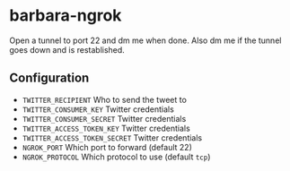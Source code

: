# barbara-ngrok

Open a tunnel to port 22 and dm me when done.  Also dm me if the tunnel goes down and is restablished.

## Configuration

* `TWITTER_RECIPIENT` Who to send the tweet to
* `TWITTER_CONSUMER_KEY` Twitter credentials
* `TWITTER_CONSUMER_SECRET` Twitter credentials
* `TWITTER_ACCESS_TOKEN_KEY` Twitter credentials
* `TWITTER_ACCESS_TOKEN_SECRET` Twitter credentials
* `NGROK_PORT` Which port to forward (default 22)
* `NGROK_PROTOCOL` Which protocol to use (default `tcp`)
